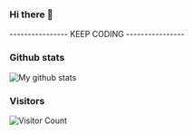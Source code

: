 ### Hi there 👋

---------------- KEEP CODING ---------------- 

### Github stats

<img src="https://github-readme-stats.vercel.app/api?username=bangjieding&show_icons=true&theme=cobalt&include_all_commits=true&count_private=true&layout=compact" alt="My github stats"/>

### Visitors

![Visitor Count](https://profile-counter.glitch.me/bangjieding/count.svg)

